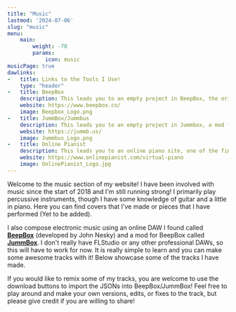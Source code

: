 ```yaml
---
title: "Music"
lastmod: '2024-07-06'
slug: "music"
menu:
    main:
        weight: -70
        params: 
            icon: music
musicPage: true
dawlinks:
-   title: Links to the Tools I Use!
    type: "header"
-   title: BeepBox
    description: This leads you to an empty project in BeepBox, the original by John Nesky. Play around with it, see what you make!
    website: https://www.beepbox.co/
    image: Beepbox_Logo.png
-   title: JummBox/Jummbus
    description: This leads you to an empty project in Jummbox, a mod for BeepBox that introduces a few more high quality features. See what you can make with it?
    website: https://jummb.us/
    image: Jummbus_Logo.png
-   title: Online Pianist
    description: This leads you to an online piano site, one of the finest online piano interfaces I've worked with. I don't exactly room for an electric piano, so I make do.
    website: https://www.onlinepianist.com/virtual-piano
    image: OnlinePianist_Logo.jpg
---
```


Welcome to the music section of my website! I have been involved with music since the start of 2018 and I'm still running strong! I primarily play percussive instruments, though I have some knowledge of guitar and a little in piano. Here you can find covers that I've made or pieces that I have performed (Yet to be added).

I also compose electronic music using an online DAW I found called [**BeepBox**](https://www.beepbox.co/) (developed by John Nesky) and a mod for BeepBox called [**JummBox**](https://jummb.us/). I don't really have FLStudio or any other professional DAWs, so this will have to work for now. It is really simple to learn and you can make some awesome tracks with it! Below showcase some of the tracks I have made.

If you would like to remix some of my tracks, you are welcome to use the download buttons to import the JSONs into BeepBox/JummBox! Feel free to play around and make your own versions, edits, or fixes to the track, but please give credit if you are willing to share!
